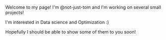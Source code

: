 Welcome to my page! I'm @not-just-tom and I'm working on several small projects!

I'm interested in Data science and Optimization :)

Hopefully I should be able to show some of them to you soon!
